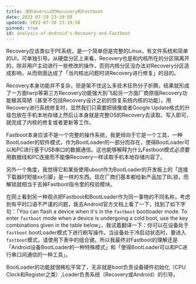 ```yaml
---
title: 浅析Android的Recovery和Fastboot
date: 2022-07-29 23:19:58
updated: 2022-07-30 23:19:58
pinned: true
id: analysis-of-Android's-Recovery-and-Fastboot
---
```


Recovery应该类似于PE系统，是一个简单但是完整的Linux，有文件系统和简单的UI，可单独引导。从硬盘分区上来看，Recovery也是和内核所在的分区隔离开的，除非用户主动进行一些修改的操作，否则内核分区没办法对Recovery分区造成影响，从而侧面达成了「当内核出问题时进Recovery进行修复」的目的。

Recovery本身功能并不复杂，但是架不住这么多技术狂热分子折腾，结果就形成了一方面twrp等第三方Recovery功能强大到飞起另一方面厂商原版Recovery功能极其简陋（甚至不包括Recovery设计之初的恢复系统内核的功能）。用Recovery进行系统修复时，显然我们只需要把镜像或者Google Update格式的升级包放在手机本地存储上然后让本身就是完整OS的Recovery去读取、写入即可，就完成了内核的修复或者更新等工作。

Fastboot本身应该不是一个完整的操作系统，我更倾向于它是一个工具，一种BootLoader的软件模式，作为BootLoader的一部分而存在，使得BootLoader可以和PC进行基于USB串口的数据通信。这也能够解释为什么Fastboot模式必须要用数据线和PC连接而不能像Recovery一样读取手机本地存储内容了。

另外一个角度，我觉得它和某些使用uboot作为BootLoader的开发板上的「连接下载器时短接xx引脚」是一样的东西。现在厂商们基本都给新产品加了BL锁，而解锁就相当于去掉Fastboot指令里的校验模块。

在网上看到另一种观点把Fastboot和BootLoader作为同一事物的不同名称，考虑到有平时口语不严谨的问题，我去Android官方文档上看了一下，找到了如下字句：「You can flash a device when it's in the `fastboot` bootloader mode. To enter `fastboot` mode when a device is undergoing a cold boot, use the key combinations given in the table below」，我试着翻译一下：你可以在设备处于`fastboot` bootLoader模式下进行刷写操作。当设备处于冷启动状态时，要进入`fastboot`模式，请使用下表中的组合键。所以我最终对Fastboot的理解还是「Android设备BootLoader的一种特殊模式」和「使得BootLoader可以和PC进行串口间通信的一种工具」。

BootLoader的功能就很稀松平常了，无非就是boot负责设备硬件初始化（CPU Clock和Register之类）,Loader负责系统（Recovery或Android）的引导。

